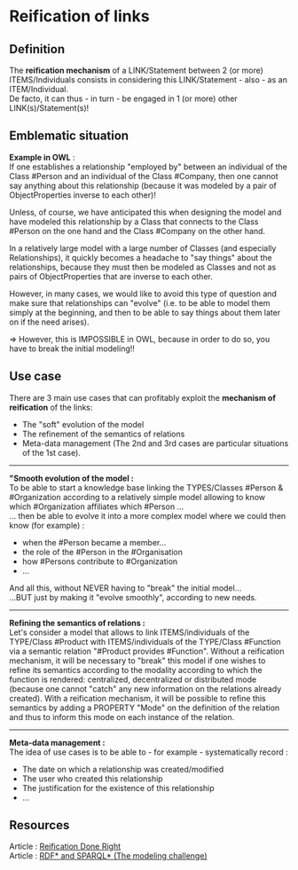 Reification of links
==

Definition
-
The __reification mechanism__ of a LINK/Statement between 2 (or more) ITEMS/Individuals consists in considering this LINK/Statement - also - as an ITEM/Individual.   
De facto, it can thus - in turn - be engaged in 1 (or more) other LINK(s)/Statement(s)!

Emblematic situation
-
__Example in OWL__ :   
If one establishes a relationship "employed by" between an individual of the Class #Person and an individual of the Class #Company, then one cannot say anything about this relationship (because it was modeled by a pair of ObjectProperties inverse to each other)!   

Unless, of course, we have anticipated this when designing the model and have modeled this relationship by a Class that connects to the Class #Person on the one hand and the Class #Company on the other hand.   

In a relatively large model with a large number of Classes (and especially Relationships), it quickly becomes a headache to "say things" about the relationships, because they must then be modeled as Classes and not as pairs of ObjectProperties that are inverse to each other.

However, in many cases, we would like to avoid this type of question and make sure that relationships can "evolve" (i.e. to be able to model them simply at the beginning, and then to be able to say things about them later on if the need arises).

=> However, this is IMPOSSIBLE in OWL, because in order to do so, you have to break the initial modeling!!

Use case
-
There are 3 main use cases that can profitably exploit the __mechanism of reification__ of the links:
* The "soft" evolution of the model
* The refinement of the semantics of relations
* Meta-data management
(The 2nd and 3rd cases are particular situations of the 1st case).

------------
__"Smooth evolution of the model :__    
To be able to start a knowledge base linking the TYPES/Classes #Person & #Organization according to a relatively simple model allowing to know which #Organization affiliates which #Person ...   
... then be able to evolve it into a more complex model where we could then know (for example) :
   - when the #Person became a member...
   - the role of the #Person in the #Organisation
   - how #Persons contribute to #Organization 
   - ...
   
   And all this, without NEVER having to "break" the initial model...    
   ...BUT just by making it "evolve smoothly", according to new needs.  

------------
__Refining the semantics of relations :__  
Let's consider a model that allows to link ITEMS/individuals of the TYPE/Class #Product with ITEMS/individuals of the TYPE/Class #Function via a semantic relation "#Product provides #Function". 
Without a reification mechanism, it will be necessary to "break" this model if one wishes to refine its semantics according to the modality according to which the function is rendered: centralized, decentralized or distributed mode (because one cannot "catch" any new information on the relations already created).
With a reification mechanism, it will be possible to refine this semantics by adding a PROPERTY "Mode" on the definition of the relation and thus to inform this mode on each instance of the relation. 

------------
__Meta-data management :__   
The idea of use cases is to be able to - for example - systematically record :
* The date on which a relationship was created/modified
* The user who created this relationship
* The justification for the existence of this relationship 
* ...

Resources
-
Article : <a href="https://github.com/blazegraph/database/wiki/Reification_Done_Right">Reification Done Right</a>   
Article : <a href="https://github.com/blazegraph/database/wiki/Reification_Done_Right">RDF* and SPARQL* (The modeling challenge)</a>


